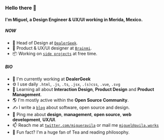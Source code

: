 ### Hello there 👋

#### I'm Miguel, a Design Engineer & UX/UI working in Merida, Mexico.

##### NOW

- 🚎 Head of Design at [`DealerGeek`](https://www.linkedin.com/company/DealerGeek/).
- 🧠 Product & UX/UI designer at [`Brainmi`](https://www.linkedin.com/company/Brainmi/).
- 📦 Working on [`side projects`](https://avila.works/work) at free time.

##### BIO

- 🚎 I'm currently working at **DealerGeek**
- ⚙️ I use daily `.html`, `.js`, `.ts`, `.jsx`, `.(s)css`, `.vue`, `.svg`
- 🌱 Learning all about **Interaction Design**, **Product Design** and **Product Management**.
- 🌎 I'm mostly active within the **Open Source Community**.
- ✍️ I write a [`blog`](https://avila.works/blog) about software, open source and design.
- 💬 Ping me about **design**, **management**, **open source**, **web development**, **UX/UI**.
- 📫 Reach me at [`twitter.com/migueravila`](https://twitter.com/migueravila) or mail me [`miguel@avila.works`](mailto:miguel@avila.works)
- 🍵 Fun fact? I'm a huge fan of Tea and reading philosophy.
